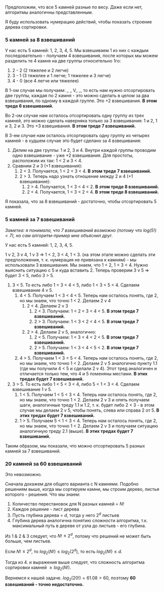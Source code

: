 Предположим, что все 5 камней разные по весу. Даже если нет, алгоритмы аналогичны представленным.

Я буду использовать нумерацию действий, чтобы показать строение дерева сортировки.

### 5 камней за 8 взвешиваний

У нас есть 5 камней: 1, 2, 3, 4, 5.
Мы взвешиваем 1 из них с каждым последовательно - получаем 4 взвешивания, после которых мы можем разделить те 4 камня на две группы относительно 1го:

1. 2 - 2 (2 тяжелее и 2 легче)
2. 3 - 1 (3 тяжелее и 1 легче; 1 тяжелее и 3 легче)
3. 4 - 0 (все 4 легче или тяжелее)

В 1-ом случае мы получаем: _ _ V_ _, то есть нам нужно отсортировать две группы, каждая по 2 камня - это можно сделать в целом за два взвешивания, по одному в каждой группе. Это +2 взвешивания. **В этом треде 6 взвешиваний.**

Во 2-ом случае нам осталось отсортировать одну группу из трех камней, это можно сделать наверняка только за 3 взвешивания: 1 и 2, 1 и 3, 2 и 3. Это +3 взвешивания. **В этом треде 7 взвешиваний.**

В 3-ем случае нам осталось отсортировать одну группу из четырех камней - в худшем случае это будет сделано за 4 взвешивания:

1. Делим на две группы: 1 и 2, 3 и 4. Внутри каждой группы проводим одно взвешивание - уже +2 взвешивания. Для простоты, расположим их так: 1 < 2 и 3 < 4.
2. Сравним 2 и 3 (+1 взвешивания):
    1. 2 < 3. Получается, 1 < 2 < 3 < 4. **В этом треде 7 взвешиваний.**
    2. 2 > 3. Теперь надо узнать отношение между 2 и 4 (+1 взвешивание):
        1. 2 > 4. Получается, 1 < 3 < 4 < 2. **В этом треде 8 взвешиваний.**
        2. 2 < 4. Получается, 1 < 3 < 2 < 4. **В этом треде 8 взвешиваний.**

Я показала, что за 8 взвешиваний - достаточно, чтобы отсортировать 5 камней.

### 5 камней за 7 взвешиваний

*Заметка: я понимала, что 7 взвешиваний возможно (потому что $log(5!) < 7$), но сам алгоритм-пример мне объяснил друг.*

У нас есть 5 камней: 1, 2, 3, 4, 5.

1 v 2, 3 v 4, 1 v 3 => 1 < 2, 3 < 4, 1 < 3. (на этом этапе можно сделать эти предположения, т. к. нумерация не привязана к камням) - мы использовали 3 взвешивания. Мы знаем, что 1 < 2, 1 < 3 < 4. Нужно выяснить ситуацию с 5 и куда вставить 2. Теперь проверим 3 v 5 => будет 3 < 5, либо 3 > 5.

1. 3 < 5. То есть либо 1 < 3 < 4 < 5, либо 1 < 3 < 5 < 4. Сделаем взвешивание 4 v 5.
    1. 4 < 5. Получаем 1 < 3 < 4 < 5. Теперь нам осталось понять, где 2, но мы знаем, что точно 1 < 2. Делаем 2 v 4
        1. 2 < 4. Делаем 2 v 3 
            1. 2 < 3. Получаем: 1 < 2 < 3 < 4 < 5. **В этом треде 7 взвешиваний.**
            2. 2 > 3. Получаем: 1 < 3 < 2 < 4 < 5. **В этом треде 7 взвешиваний.**
        2. 2 > 4. Делаем 2 v 5, аналогично:
            1. 2 < 5. Получаем: 1 < 3 < 4 < 2 < 5. **В этом треде 7 взвешиваний.**
            2. 2 > 5. Получаем: 1 < 3 < 4 < 5 < 2. **В этом треде 7 взвешиваний.**
    2. 4 > 5. Получаем 1 < 3 < 5 < 4. Теперь нам осталось понять, где 2, но мы знаем, что точно 1 < 2. Делаем 2 v 5 аналогично пункту 1.1 (где мы получили 4 < 5 и сделали 2 v 4). Этот тред аналогичен и отличается только тем, что 4 и 5 поменяны местами. **В этих тредах будет 7 взвешиваний.**
2. 3 > 5. То есть либо 1 < 5 < 3 < 4, либо 5 < 1 < 3 < 4. Сделаем взвешивание 1 v 5.
    1. 1 < 5. Получаем 1 < 5 < 3 < 4. Теперь нам осталось понять, где 2, но мы знаем, что точно 1 < 2. Делаем 2 v 3 и опять получаем шаги, аналогичные треду 1.1 и 1.2, т. к. будет либо 2 < 3 - в этом случае мы делаем 2 v 5, чтобы понять, слева или справа 2 от 5. **В этих тредах будет 7 взвешиваний.**
    2. 1 > 5. Получаем 5 < 1 < 3 < 4. Теперь нам осталось понять, где 2, но мы знаем, что точно 1 < 2. Делаем 2 v 3 и получаем ситуацию аналогичную треду 2.1 (выше). **В этих тредах будет 7 взвешиваний.**

Таким образом, мы показали, что можно отсортировать 5 разных камней за 7 взвешиваний.

### 20 камней за 60 взвешиваний

Это невозможно. 

Сначала докажем для общего варианта с N камнями. Подобно решениям выше, когда мы сортируем камни, мы строим дерево, листья которого - решения. Что мы знаем:

1. Количество перестановок для N разных камней = $N!$
2. Каждое решение - лист дерева
3. Пусть глубина дерева = $d$, тогда у него $2^d$ листьев
4. Глубина дерева аналогична понятию сложности алгоритма, т.к. максимальный путь в дереве от узла до листьев - его глубина.

Из 1 & 2 & 3 следует, что $N! \leq 2^d$, потому что решений не может быть больше, чем листьев. 

Если $N! \leq 2^d$, то $log_2(N!) \leq log_2(2^d)$, то есть $log_2(N!) \leq d$.

Тогда из  4. и выражения выше следует, что сложность алгоритма сортировки камней $\geq log_2(N!)$.

Вернемся к нашей задаче. $log_2(20!) = 61.08 > 60$, поэтому **60 взвешиваний - точно недостаточно.**







